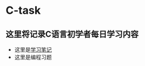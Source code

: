 # C-task
## 这里将记录C语言初学者每日学习内容
- 这里是[学习笔记](https://github.com/handsomexw/C-task/tree/master/class_test)
- 这里是编程习题
